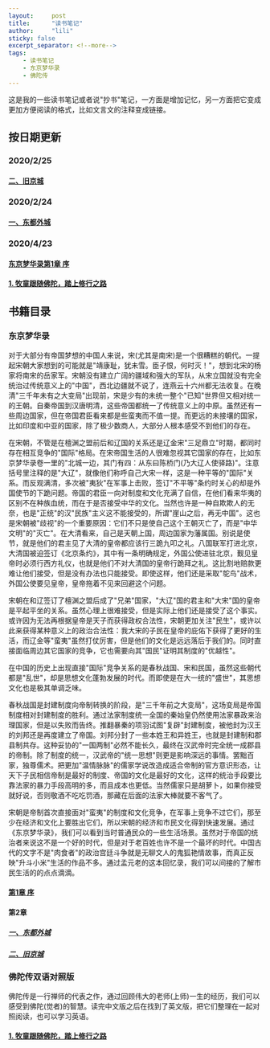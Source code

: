 ```yaml
---
layout:     post
title:      "读书笔记"
author:     "lili"
sticky: false
excerpt_separator: <!--more-->
tags:
    - 读书笔记
    - 东京梦华录
    - 佛陀传
---
```


这是我的一些读书笔记或者说"抄书"笔记，一方面是增加记忆，另一方面把它变成更加方便阅读的格式，比如文言文的注释变成链接。

 <!--more-->


## 按日期更新

### 2020/2/25
#### [二、旧京城](/djmhl/2.2/)

### 2020/2/24

#### [一、东都外城](/djmhl/2.1/)

### 2020/4/23

#### [东京梦华录第1章 序](/djmhl/xu/)


#### [1. 牧童跟随佛陀，踏上修行之路](/fotuozhuan/1/)

## 书籍目录
### 东京梦华录

对于大部分有帝国梦想的中国人来说，宋(尤其是南宋)是一个很糟糕的朝代。一提起宋朝大家想到的可能就是"靖康耻，犹未雪。臣子恨，何时灭！"，想到北宋的杨家将南宋的岳家军。宋朝没有建立广阔的疆域和强大的军队，从宋立国就没有完全统治过传统意义上的"中国"，西北边疆就不说了，连燕云十六州都无法收复。在晚清"三千年未有之大变局"出现前，宋是少有的未统一整个"已知"世界但又相对统一的王朝。自秦帝国到汉唐明清，这些帝国都统一了传统意义上的中原。虽然还有一些周边国家，但在帝国君臣看来都是些蛮夷而不值一提。而更远的未接壤的国家，比如印度和中亚的国家，除了极少数商人，大部分人根本感受不到他们的存在。

在宋朝，不管是在檀渊之盟前后和辽国的关系还是辽金宋"三足鼎立"时期，都同时存在相互竞争的"国际"格局。在宋帝国生活的人很难忽视其它国家的存在，比如东京梦华录卷一里的"北城一边，其门有四：从东曰陈桥门(乃大辽人使驿路)"。注意括号里注释的是"大辽"，就像他们称呼自己大宋一样，这是一种平等的"国际"关系。而反观满清，多次被"夷狄"在军事上击败，签订"不平等"条约时关心的却是外国使节的下跪问题。帝国的君臣一向对制度和文化充满了自信，在他们看来华夷的区别不在种族血统，而在于是否接受中华的文化。当然也许是一种自欺欺人的无奈，也是"正统"的汉"民族"主义这不能接受的，所谓"崖山之后，再无中国"。这也是宋朝被"歧视"的一个重要原因：它们不只是使自己这个王朝灭亡了，而是"中华文明"的"灭亡"。在大清看来，自己是天朝上国，周边国家为藩属国。别说是使节，就是他们的君主见了大清的皇帝都应该行三跪九叩之礼。八国联军打进北京，大清国被迫签订《北京条约》，其中有一条明确规定，外国公使进驻北京，觐见皇帝时必须行西方礼仪，也就是他们不对大清国的皇帝行跪拜之礼。这比割地赔款更难让他们接受，但是没有办法也只能接受。即使这样，他们还是采取"鸵鸟"战术，外国公使要见皇帝，皇帝拖着不见来回避这个问题。

宋朝在和辽签订了檀渊之盟后成了"兄弟"国家，"大辽"国的君主和"大宋"国的皇帝是平起平坐的关系。虽然心理上很难接受，但是实际上他们还是接受了这个事实。或许因为无法再根据皇帝是天子而获得政权合法性，宋朝更加关注"民生"，或许以此来获得某种意义上的政治合法性：我大宋的子民在皇帝的庇佑下获得了更好的生活，而辽金等"蛮夷"虽然打仗厉害，但是他们的文化是远远落后于我们的。同时直接面临周边其它国家的竞争，它也需要向其"国民"证明其制度的"优越性"。

在中国的历史上出现直接"国际"竞争关系的是春秋战国、宋和民国，虽然这些朝代都是"乱世"，却是思想文化蓬勃发展的时代。而即使是在大一统的"盛世"，其思想文化也是极其单调乏味。

春秋战国是封建制度向帝制转换的阶段，是"三千年前之大变局"，这场变局是帝国制度相对封建制度的胜利。通过法家制度统一全国的秦始皇仍然使用法家暴政来治理国家，但是以失败而告终。推翻暴秦的项羽试图"复辟"封建制度，被他封为汉王的刘邦还是再度建立了帝国。刘邦分封了一些本姓王和异姓王，也就是封建制和郡县制共存。这种妥协的"一国两制"必然不能长久，最终在汉武帝时完全统一成郡县的帝制。除了制度的统一，汉武帝的"统一思想"则更是影响深远的事情。罢黜百家，独尊儒术。把更加"温情脉脉"的儒家学说改造成适合帝制的官方意识形态，让天下子民相信帝制是最好的制度、帝国的文化是最好的文化，这样的统治手段要比靠法家的暴力手段高明的多，而且成本也更低。当然儒家只是胡萝卜，如果你接受就好说，否则敬酒不吃吃罚酒，那藏在后面的法家大棒就要不客气了。

宋朝是帝制首次直接面对"蛮夷"的制度和文化竞争，在军事上竞争不过它们，那至少在经济和文化上要胜出它们，所以宋朝的经济和市民文化得到快速发展。通过《东京梦华录》，我们可以看到当时普通民众的一些生活场景。虽然对于帝国的统治者来说这不是一个好的时代，但是对于老百姓也许不是一个最坏的时代。中国古代的文字不是"肉食者"的政治宫廷斗争就是无聊文人的鬼狐艳情故事，而真正反映"升斗小米"生活的作品不多。通过孟元老的这本回忆录，我们可以间接的了解市民生活的的点点滴滴。

#### [第1章 序](/djmhl/xu/)

#### 第2章

##### [一、东都外城](/djmhl/2.1/)
##### [二、旧京城](/djmhl/2.2/)

### 佛陀传双语对照版

佛陀传是一行禅师的代表之作，通过回顾伟大的老师(上师)一生的经历，我们可以感受到佛陀(觉者)的智慧。读完中文版之后在找到了英文版，把它们整理在一起对照阅读，也可以学习英语。


#### [1. 牧童跟随佛陀，踏上修行之路](/fotuozhuan/1/)
